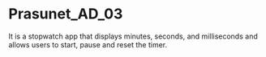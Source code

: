 # Prasunet_AD_03
It is a stopwatch app that displays minutes, seconds, and milliseconds and allows users to start, pause and reset the timer.
